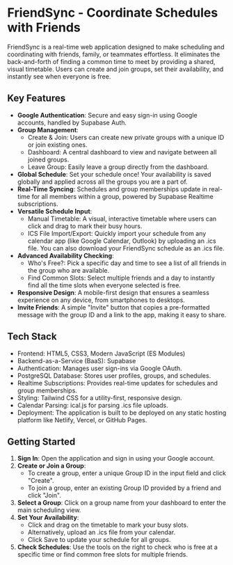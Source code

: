 # FriendSync - Coordinate Schedules with Friends

FriendSync is a real-time web application designed to make scheduling
and coordinating with friends, family, or teammates effortless. It
eliminates the back-and-forth of finding a common time to meet by
providing a shared, visual timetable. Users can create and join groups,
set their availability, and instantly see when everyone is free.

## Key Features

-   **Google Authentication**: Secure and easy sign-in using Google
    accounts, handled by Supabase Auth.
-   **Group Management**:
    -   Create & Join: Users can create new private groups with a unique
        ID or join existing ones.
    -   Dashboard: A central dashboard to view and navigate between all
        joined groups.
    -   Leave Group: Easily leave a group directly from the dashboard.
-   **Global Schedule**: Set your schedule once! Your availability is
    saved globally and applied across all the groups you are a part of.
-   **Real-Time Syncing**: Schedules and group memberships update in
    real-time for all members within a group, powered by Supabase
    Realtime subscriptions.
-   **Versatile Schedule Input**:
    -   Manual Timetable: A visual, interactive timetable where users
        can click and drag to mark their busy hours.
    -   ICS File Import/Export: Quickly import your schedule from any
        calendar app (like Google Calendar, Outlook) by uploading an
        .ics file. You can also download your FriendSync schedule as an
        .ics file.
-   **Advanced Availability Checking**:
    -   Who's Free?: Pick a specific day and time to see a list of all
        friends in the group who are available.
    -   Find Common Slots: Select multiple friends and a day to
        instantly find all the time slots when everyone selected is
        free.
-   **Responsive Design**: A mobile-first design that ensures a seamless
    experience on any device, from smartphones to desktops.
-   **Invite Friends**: A simple "Invite" button that copies a
    pre-formatted message with the group ID and a link to the app,
    making it easy to share.

## Tech Stack

-   Frontend: HTML5, CSS3, Modern JavaScript (ES Modules)
-   Backend-as-a-Service (BaaS): Supabase
-   Authentication: Manages user sign-ins via Google OAuth.
-   PostgreSQL Database: Stores user profiles, groups, and schedules.
-   Realtime Subscriptions: Provides real-time updates for schedules and
    group memberships.
-   Styling: Tailwind CSS for a utility-first, responsive design.
-   Calendar Parsing: ical.js for parsing .ics file uploads.
-   Deployment: The application is built to be deployed on any static
    hosting platform like Netlify, Vercel, or GitHub Pages.

## Getting Started

1.  **Sign In**: Open the application and sign in using your Google
    account.
2.  **Create or Join a Group**:
    -   To create a group, enter a unique Group ID in the input field
        and click "Create".
    -   To join a group, enter an existing Group ID provided by a friend
        and click "Join".
3.  **Select a Group**: Click on a group name from your dashboard to
    enter the main scheduling view.
4.  **Set Your Availability**:
    -   Click and drag on the timetable to mark your busy slots.
    -   Alternatively, upload an .ics file from your calendar.
    -   Click Save to update your schedule for all groups.
5.  **Check Schedules**: Use the tools on the right to check who is free
    at a specific time or find common free slots for multiple friends.

